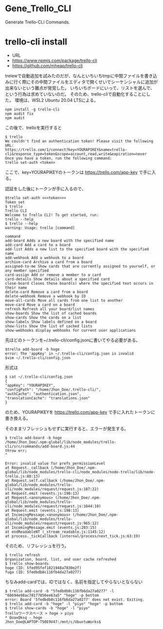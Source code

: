 # Gene_Trello_CLI
Generate Trello-CLI Commands.

# trello-cli install
* URL
* https://www.npmjs.com/package/trello-cli
* https://github.com/mheap/trello-cli

trelewで自動追加を試みたのだが、なんといちいちtmpに中間ファイルを書き込みに行く際にその中間ファイルをエディタで開くせいでシーケンシャルに追加が出来ないという難点が発覚した。
いちいちボードにいって、リストを選んで、という行為は求めていないのだ。
そのため、trello-cliで自動化することにした。
環境は、WSL2 Ubuntu 20.04 LTSによる。

```
npm install -g trello-cli
npm audit fix
npm audit
```
この後で、trelloを実行すると
```
$ trello
We couldn't find an authentication token! Please visit the following URL:
https://trello.com/1/connect?key=YOURAPIKEY&name=trello-cli&response_type=token&scope=account,read,write&expiration=never
Once you have a token, run the following command:
trello set-auth <token>
```

ここで、key=YOURAPIKEYのトークンは
https://trello.com/app-key
で手に入る。

認証をした後にトークンが手に入るので、
```
$trello set-auth <<<token>>>
Token set
$ trello
Trello CLI
Welcome to Trello CLI! To get started, run:
trello --help
$ trello --help
warning: Usage: trello [command]

command
add-board Adds a new board with the specified name
add-card Add a card to a board
add-list Adds a new list to the specified board with the specified name
add-webhook Add a webhook to a board
archive-card Archive a card from a board
assigned-to-me Show cards that are currently assigned to yourself, or any member specified
card-assign Add or remove a member to a card
card-details Show details about a specified card
close-board Closes those board(s) where the specified text occurs in their name
delete-card Remove a card from a board
delete-webhook Remove a webhook by ID
move-all-cards Move all cards from one list to another
move-card Move a card on a board
refresh Refresh all your board/list names
show-boards Show the list of cached boards
show-cards Show the cards on a list
show-labels Show labels defined on a board
show-lists Show the list of cached lists
show-webhooks display webhooks for current user applications
```
先ほどのトークンを~/.trello-cli/config.jsonに書いてやる必要がある。
```
$trello add-board -b hoge
error: The 'appKey' in ~/.trello-cli/config.json is invalid
$vim ~/.trello-cli/config.json
```
形式は
```
$ cat ~/.trello-cli/config.json
{
"appKey": "YOURAPIKEY",
"configPath": "/home/Jhon_Doe/.trello-cli/",
"authCache": "authentication.json",
"translationCache": "translations.json"
}
```
のため、YOURAPIKEYを
https://trello.com/app-key
で手に入れたトークンに書き換える。

そのままリフレッシュもせずに実行すると、エラーが発生する。
```
$ trello add-board -b hoge
/home/Jhon_Doe/.npm-global/lib/node_modules/trello-cli/src/commands/add-board.js:44
throw err;
^

Error: invalid value for prefs_permissionLevel
at Request._callback (/home/Jhon_Doe/.npm-global/lib/node_modules/trello-cli/node_modules/node-trello/lib/node-trello.js:88:13)
at Request.self.callback (/home/Jhon_Doe/.npm-global/lib/node_modules/trello-cli/node_modules/request/request.js:187:22)
at Request.emit (events.js:198:13)
at Request.<anonymous> (/home/Jhon_Doe/.npm-global/lib/node_modules/trello-cli/node_modules/request/request.js:1044:10)
at Request.emit (events.js:198:13)
at IncomingMessage.<anonymous> (/home/Jhon_Doe/.npm-global/lib/node_modules/trello-cli/node_modules/request/request.js:965:12)
at IncomingMessage.emit (events.js:203:15)
at endReadableNT (_stream_readable.js:1145:12)
at process._tickCallback (internal/process/next_tick.js:63:19)
```
そのため、リフレッシュを行う。
```
$ trello refresh
Organization, board, list, and user cache refreshed
$ trello show-boards
hoge (ID: 5fed95fef1821948a7830e2f)
fuga (ID: 5fedbdb8c116fb4da27a0277)
```

ちなみadd-cardでは、IDではなく、名前を指定してやらないとならない

```
$ trello add-card -b "5fedbdb8c116fb6da27a0277" -l "60694e98ac78177856ee63a5" "hoge" -p bottom
error: Board '5fedbdb8c116fb6da27a0277' does not exist. Exiting.
$ trello add-card -b "hoge" -l "piyo" "hoge" -p bottom
$ trello show-cards -b "hoge" -l "piyo"
Trelloワークスペース > hoge > piyo
* QoaxQksq - hoge
Jhon_Doe@LAPTOP-T50E9V47:/mnt/c/UbuntuWorks$
```

